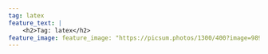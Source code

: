 ```yaml
---
tag: latex
feature_text: |
    <h2>Tag: latex</h2>
feature_image: feature_image: "https://picsum.photos/1300/400?image=989"
---
```


